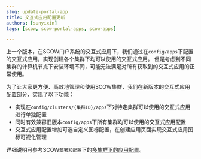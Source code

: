 ```yaml
---
slug: update-portal-app
title: 交互式应用配置更新
authors: [sunyixin]
tags: [scow, scow-portal-apps, scow-apps]

---
```


上一个版本，在SCOW门户系统的交互式应用下，我们通过在`config/apps`下配置的交互式应用，实现创建各个集群下均可以使用的交互式应用。
但是考虑到不同集群的计算机节点下安装环境不同，可能无法满足对所有获取到的交互式应用的正常使用。

为了让大家更方便、高效地管理和使用SCOW集群，我们在新版本的交互式应用配置部分，实现了以下功能：

- 实现在`config/clusters/{集群ID}/apps`下对特定集群可以使用的交互式应用进行单独配置
- 同时有效兼容旧版本`config/apps`下所有集群均可以使用的交互式应用配置
- 交互式应用配置增加可选自定义图标配置，在创建应用页面实现交互式应用图标可视化管理

详细说明可参考SCOW`部署和配置`下的[多集群下的应用配置](../docs/deploy/config/portal/apps/configure-cluster-apps.md)。
